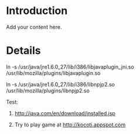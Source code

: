 # Introduction #

Add your content here.


# Details #

ln -s /usr/java/jre1.6.0\_27/lib/i386/libjavaplugin\_jni.so /usr/lib/mozilla/plugins/libjavaplugin.so

ln -s /usr/java/jre1.6.0\_27/lib/i386/libnpjp2.so /usr/lib/mozilla/plugins/libnpjp2.so

Test:

1) http://java.com/en/download/installed.jsp

2) Try to play game at http://kocoti.appspot.com